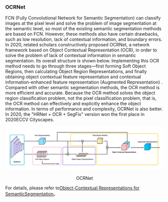 ### OCRNet

FCN (Fully Convolutional Network for Semantic Segmentation) can classify images at the pixel level and solve the problem of image segmentation at the semantic level, so most of the existing semantic segmentation methods are based on FCN. However, these methods also have certain drawbacks, such as low resolution, lack of contextual information, and boundary errors. In 2020, related scholars constructively proposed OCRNet, a network framework based on Object Contextual Representation (OCR), in order to solve the problem of lack of contextual information in semantic segmentation. Its overall structure is shown below. Implementing this OCR method needs to go through three stages—first forming Soft Object Regions, then calculating Object Region Representations, and finally obtaining object contextual feature representation and contextual information-enhanced feature representation (Augmented Representation) . Compared with other semantic segmentation methods, the OCR method is more efficient and accurate. Because the OCR method solves the object region classification problem, not the pixel classification problem, that is, the OCR method can effectively and explicitly enhance the object information. In terms of performance and complexity, OCRNet is also better. In 2020, the "HRNet + OCR + SegFix" version won the first place in 2020ECCV Cityscapes.

![](./images/OCRNet.png)

<div align = "center">OCRNet</div>

For details, please refer to[Object-Contextual Representations for SemanticSegmentation](https://arxiv.org/pdf/1909.11065.pdf)。
